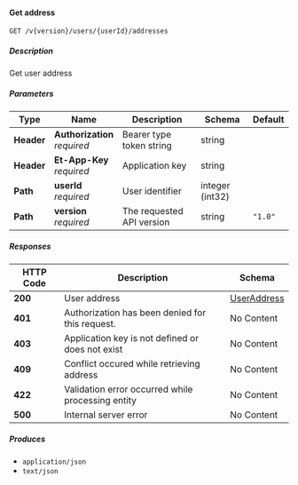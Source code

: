 
<a name="addresses_getaddress"></a>
#### Get address
```
GET /v{version}/users/{userId}/addresses
```


##### Description
Get user address


##### Parameters

|Type|Name|Description|Schema|Default|
|---|---|---|---|---|
|**Header**|**Authorization**  <br>*required*|Bearer type token string|string||
|**Header**|**Et-App-Key**  <br>*required*|Application key|string||
|**Path**|**userId**  <br>*required*|User identifier|integer (int32)||
|**Path**|**version**  <br>*required*|The requested API version|string|`"1.0"`|


##### Responses

|HTTP Code|Description|Schema|
|---|---|---|
|**200**|User address|[UserAddress](#useraddress)|
|**401**|Authorization has been denied for this request.|No Content|
|**403**|Application key is not defined or does not exist|No Content|
|**409**|Conflict occured while retrieving address|No Content|
|**422**|Validation error occurred while processing entity|No Content|
|**500**|Internal server error|No Content|


##### Produces

* `application/json`
* `text/json`



